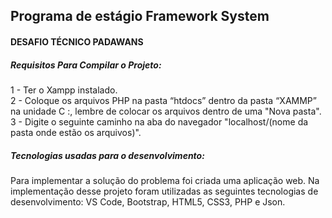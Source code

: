  <h2>Programa de estágio Framework System</h2>
                    <h4>DESAFIO TÉCNICO PADAWANS</h2>
                        <h5>Requisitos Para Compilar o Projeto:</h5>
                        <p>
                            1 - Ter o Xampp instalado.<br>
                            2 - Coloque os arquivos PHP na pasta “htdocs” dentro da pasta “XAMMP” na unidade C :, lembre de colocar os arquivos dentro de uma "Nova pasta".<br>
                            3 - Digite o seguinte caminho na aba do navegador "localhost/(nome da pasta onde estão os arquivos)".
                        </p>
                        <h5>Tecnologias usadas para o desenvolvimento:</h5>
                        <p>
                            Para implementar a solução do problema foi criada uma aplicação web. Na implementação desse projeto foram utilizadas as seguintes
                            tecnologias de desenvolvimento: VS Code, Bootstrap, HTML5, CSS3, PHP e Json.                         
                        </p>

